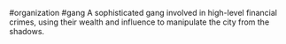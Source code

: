 #organization #gang
A sophisticated gang involved in high-level financial crimes, using their wealth and influence to manipulate the city from the shadows.